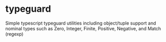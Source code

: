# typeguard
Simple typescript typeguard utilities including object/tuple support and nominal types such as Zero, Integer, Finite, Positive, Negative, and Match (regexp)
